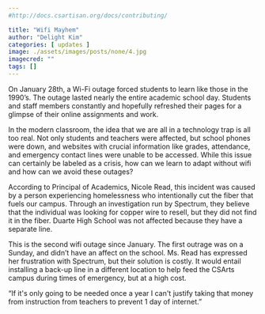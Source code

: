 ```yaml
---
#http://docs.csartisan.org/docs/contributing/

title: "Wifi Mayhem"
author: "Delight Kim"
categories: [ updates ]
image: ./assets/images/posts/none/4.jpg
imagecred: ""
tags: []
---
```

On January 28th, a Wi-Fi outage forced students to learn like those in the 1990’s. The outage lasted nearly the entire academic school day. Students and staff members constantly and hopefully refreshed their pages for a glimpse of their online assignments and work. 

In the modern classroom, the idea that we are all in a technology trap is all too real. Not only students and teachers were affected, but school phones were down, and websites with crucial information like grades, attendance, and emergency contact lines were unable to be accessed. While this issue can certainly be labeled as a crisis, how can we learn to adapt without wifi and how can we avoid these outages? 

According to Principal of Academics, Nicole Read, this incident was caused by a person experiencing homelessness who intentionally cut the fiber that fuels our campus. Through an investigation run by Spectrum, they believe that the individual was looking for copper wire to resell, but they did not find it in the fiber. Duarte High School was not affected because they have a separate line. 

This is the second wifi outage since January. The first outrage was on a Sunday, and didn’t have an affect on the school. Ms. Read has expressed her frustration with Spectrum, but their solution is costly. It would entail installing a back-up line in a different location to help feed the CSArts campus during times of emergency, but at a high cost. 

“If it's only going to be needed once a year I can't justify taking that money from instruction from teachers to prevent 1 day of internet.”